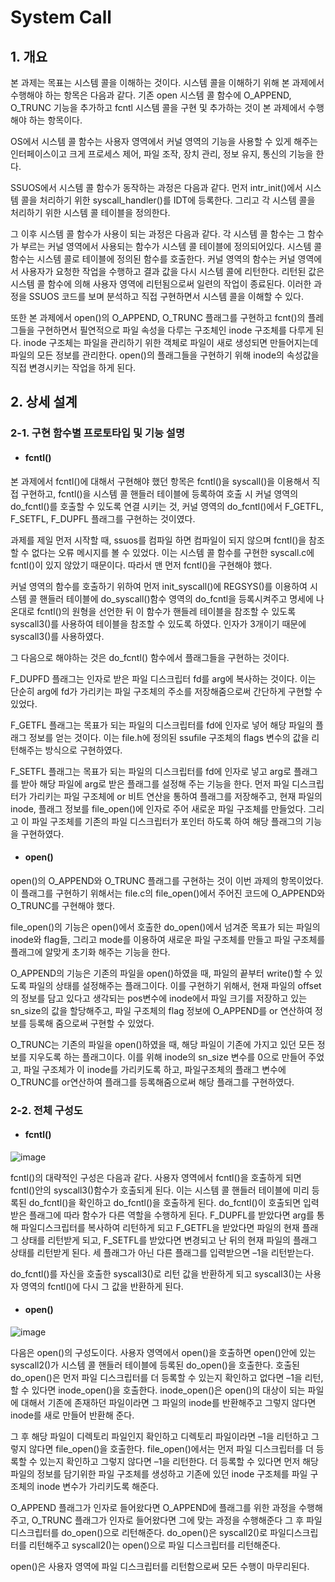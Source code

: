 # System Call

## 1. 개요

본 과제는 목표는 시스템 콜을 이해하는 것이다. 시스템 콜을 이해하기 위해 본 과제에서 수행해야 하는 항목은 다음과 같다. 기존 open 시스템 콜 함수에 O_APPEND, O_TRUNC 기능을 추가하고 fcntl 시스템 콜을 구현 및 추가하는 것이 본 과제에서 수행해야 하는 항목이다.

 OS에서 시스템 콜 함수는 사용자 영역에서 커널 영역의 기능을 사용할 수 있게 해주는 인터페이스이고 크게 프로세스 제어, 파일 조작, 장치 관리, 정보 유지, 통신의 기능을 한다.
 
 SSUOS에서 시스템 콜 함수가 동작하는 과정은 다음과 같다. 먼저 intr_init()에서 시스템 콜을 처리하기 위한 syscall_handler()를 IDT에 등록한다. 그리고 각 시스템 콜을 처리하기 위한 시스템 콜 테이블을 정의한다.
 
 그 이후 시스템 콜 함수가 사용이 되는 과정은 다음과 같다. 각 시스템 콜 함수는 그 함수가 부르는 커널 영역에서 사용되는 함수가 시스템 콜 테이블에 정의되어있다. 시스템 콜 함수는 시스템 콜로 테이블에 정의된 함수를 호출한다. 커널 영역의 함수는 커널 영역에서 사용자가 요청한 작업을 수행하고 결과 값을 다시 시스템 콜에 리턴한다. 리턴된 값은 시스템 콜 함수에 의해 사용자 영역에 리턴됨으로써 일련의 작업이 종료된다. 이러한 과정을 SSUOS 코드를 보며 분석하고 직접 구현하면서 시스템 콜을 이해할 수 있다.
 
 또한 본 과제에서 open()의 O_APPEND, O_TRUNC 플래그를 구현하고 fcnt()의 플레그들을 구현하면서 필연적으로 파일 속성을 다루는 구조체인 inode 구조체를 다루게 된다. inode 구조체는 파일을 관리하기 위한 객체로 파일이 새로 생성되면 만들어지는데 파일의 모든 정보를 관리한다. open()의 플래그들을 구현하기 위해 inode의 속성값을 직접 변경시키는 작업을 하게 된다.
 
 ## 2. 상세 설계
 
 ### 2-1. 구현 함수별 프로토타입 및 기능 설명
 
 - #### fcntl()
 
 본 과제에서 fcntl()에 대해서 구현해야 했던 항목은 fcntl()을 syscall()을 이용해서 직접 구현하고, fcntl()을 시스템 콜 핸들러 테이블에 등록하여 호출 시 커널 영역의 do_fcntl()를 호출할 수 있도록 연결 시키는 것, 커널 영역의 do_fcntl()에서 F_GETFL, F_SETFL, F_DUPFL 플래그를 구현하는 것이였다. 
 
 과제를 제일 먼저 시작할 때, ssuos를 컴파일 하면 컴파일이 되지 않으며 fcntl()을 참조할 수 없다는 오류 메시지를 볼 수 있었다. 이는 시스템 콜 함수를 구현한 syscall.c에 fcntl()이 있지 않았기 때문이다. 따라서 맨 먼저 fcntl()을 구현해야 했다. 
 
 커널 영역의 함수를 호출하기 위하여 먼저 init_syscall()에 REGSYS()를 이용하여 시스템 콜 핸들러 테이블에 do_syscall()함수 영역의 do_fcntl을 등록시켜주고 명세에 나온대로 fcntl()의 원형을 선언한 뒤 이 함수가 핸들레 테이블을 참조할 수 있도록 syscall3()를 사용하여 테이블을 참조할 수 있도록 하였다. 인자가 3개이기 때문에 syscall3()를 사용하였다. 
 
 그 다음으로 해야하는 것은 do_fcntl() 함수에서 플래그들을 구현하는 것이다.
 
 F_DUPFD 플래그는 인자로 받은 파일 디스크립터 fd를 arg에 복사하는 것이다. 이는 단순히 arg에 fd가 가리키는 파일 구조체의 주소를 저장해줌으로써 간단하게 구현할 수 있었다.
 
 F_GETFL 플래그는 목표가 되는 파일의 디스크립터를 fd에 인자로 넣어 해당 파일의 플래그 정보를 얻는 것이다. 이는 file.h에 정의된 ssufile 구조체의 flags 변수의 값을 리턴해주는 방식으로 구현하였다.
 
 F_SETFL 플래그는 목표가 되는 파일의 디스크립터를 fd에 인자로 넣고 arg로 플래그를 받아 해당 파일에 arg로 받은 플래그를 설정해 주는 기능을 한다. 먼저 파일 디스크립터가 가리키는 파일 구조체에 or 비트 연산을 통하여 플래그를 저장해주고, 현재 파일의 inode, 플래그 정보를 file_open()에 인자로 주어 새로운 파일 구조체를 만들었다. 그리고 이 파일 구조체를 기존의 파일 디스크립터가 포인터 하도록 하여 해당 플래그의 기능을 구현하였다.
 
- #### open()

 open()의 O_APPEND와 O_TRUNC 플래그를 구현하는 것이 이번 과제의 항목이었다. 이 플래그를 구현하기 위해서는 file.c의 file_open()에서 주어진 코드에 O_APPEND와 O_TRUNC를 구현해야 했다.

file_open()의 기능은 open()에서 호출한 do_open()에서 넘겨준 목표가 되는 파일의 inode와 flag들, 그리고 mode를 이용하여 새로운 파일 구조체를 만들고 파일 구조체를 플래그에 알맞게 초기화 해주는 기능을 한다. 
 
O_APPEND의 기능은 기존의 파일을 open()하였을 때, 파일의 끝부터 write()할 수 있도록 파일의 상태를 설정해주는 플래그이다. 이를 구현하기 위해서, 현재 파일의 offset의 정보를 담고 있다고 생각되는 pos변수에 inode에서 파일 크기를 저장하고 있는 sn_size의 값을 할당해주고, 파일 구조체의 flag 정보에 O_APPEND를 or 연산하여 정보를 등록해 줌으로써 구현할 수 있었다.

O_TRUNC는 기존의 파일을 open()하였을 때, 해당 파일이 기존에 가지고 있던 모든 정보를 지우도록 하는 플래그이다. 이를 위해 inode의 sn_size 변수를 0으로 만들어 주었고, 파일 구조체가 이 inode를 가리키도록 하고, 파일구조체의 플래그 변수에 O_TRUNC를 or연산하여 플래그를 등록해줌으로써 해당 플래그를 구현하였다.

### 2-2. 전체 구성도

- #### fcntl()

![image](https://user-images.githubusercontent.com/40683361/118364180-4fb5b480-b5d2-11eb-805b-1896acd97e7c.png)

fcntl()의 대략적인 구성은 다음과 같다. 사용자 영역에서 fcntl()을 호출하게 되면 fcntl()안의 syscall3()함수가 호출되게 된다. 이는 시스템 콜 핸들러 테이블에 미리 등록된 do_fcntl()을 확인하고 do_fcntl()을 호출하게 된다. do_fcntl()이 호출되면 입력받은 플래그에 따라 함수가 다른 역할을 수행하게 된다. F_DUPFL를 받았다면 arg를 통해 파일디스크립터를 복사하여 리턴하게 되고 F_GETFL을 받았다면 파일의 현재 플래그 상태를 리턴받게 되고, F_SETFL를 받았다면 
변경되고 난 뒤의 현재 파일의 플래그 상태를 리턴받게 된다. 세 플래그가 아닌 다른 플래그를 입력받으면 –1을 리턴받는다. 

 do_fcntl()를 자신을 호출한 syscall3()로 리턴 값을 반환하게 되고 syscall3()는 사용자 영역의 fcntl()에 다시 그 값을 반환하게 된다.
 
 - #### open()
 
![image](https://user-images.githubusercontent.com/40683361/118364231-8f7c9c00-b5d2-11eb-9511-d48fb44e4bde.png)

다음은 open()의 구성도이다. 
사용자 영역에서 open()을 호출하면 open()안에 있는 syscall2()가 시스템 콜 핸들러 테이블에 등록된 do_open()을 호출한다. 호출된 do_open()은 먼저 파일 디스크립터를 더 등록할 수 있는지 확인하고 없다면 –1을 리턴, 할 수 있다면 inode_open()을 호출한다. inode_open()은 open()의 대상이 되는 파일에 대해서 기존에 존재하던 파일이라면 그 파일의 inode를 반환해주고 그렇지 않다면 inode를 새로 만들어 반환해 준다.

그 후 해당 파일이 디렉토리 파일인지 확인하고 디렉토리 파일이라면 –1을 리턴하고 그렇지 않다면 file_open()을 호출한다. file_open()에서는 먼저 파일 디스크립터를 더 등록할 수 있는지 확인하고 그렇지 않다면 –1을 리턴한다.    더 등록할 수 있다면 먼저 해당 파일의 정보를 담기위한 파일 구조체를 생성하고 기존에 있던 inode 구조체를 파일 구조체의 inode 변수가 가리키도록 해준다.

O_APPEND 플래그가 인자로 들어왔다면 O_APPEND에 플래그를 위한 과정을 수행해주고, O_TRUNC 플래그가 인자로 들어왔다면 그에 맞는 과정을 수행해준다 그 후 파일 디스크립터를 do_open()으로 리턴해준다. do_open()은 syscall2()로 파일디스크립터를 리턴해주고 syscall2()는 open()으로 파일 디스크립터를 리턴해준다.

open()은 사용자 영역에 파일 디스크립터를 리턴함으로써 모든 수행이 마무리된다.

